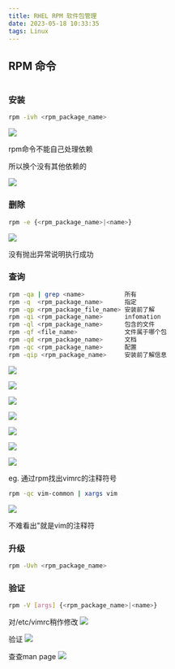 ```yaml
---
title: RHEL RPM 软件包管理
date: 2023-05-18 10:33:35
tags: Linux
---
```


## RPM 命令
```bash

```

### 安装
```bash
rpm -ivh <rpm_package_name>
```
![](2023-05-18-10-39-54.png)

rpm命令不能自己处理依赖

所以换个没有其他依赖的

![](2023-05-18-10-46-24.png)

### 删除

```bash
rpm -e {<rpm_package_name>|<name>}
```

![](2023-05-18-10-41-18.png)

没有抛出异常说明执行成功

### 查询

```bash
rpm -qa | grep <name>           所有
rpm -q  <rpm_package_name>      指定
rpm -qp <rpm_package_file_name> 安装前了解
rpm -qi <rpm_package_name>      infomation
rpm -ql <rpm_package_name>      包含的文件
rpm -qf <file_name>             文件属于哪个包
rpm -qd <rpm_package_name>      文档
rpm -qc <rpm_package_name>      配置
rpm -qip <rpm_package_name>     安装前了解信息
```
![](2023-05-18-11-02-55.png)

![](2023-05-18-11-04-40.png)

![](2023-05-18-11-05-26.png)

![](2023-05-18-11-05-53.png)

![](2023-05-18-11-07-13.png)

![](2023-05-18-11-08-52.png)

![](2023-05-18-11-09-38.png)

eg. 通过rpm找出vimrc的注释符号
```bash
rpm -qc vim-common | xargs vim
```
![](2023-05-18-11-13-57.png)

不难看出"就是vim的注释符

### 升级

```bash
rpm -Uvh <rpm_package_name>
```

### 验证

```bash
rpm -V [args] {<rpm_package_name>|<name>}
```
对/etc/vimrc稍作修改
![](2023-05-18-11-16-17.png)

验证
![](2023-05-18-11-15-25.png)

查查man page
![](2023-05-18-11-18-14.png)